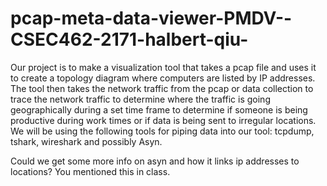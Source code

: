 # pcap-meta-data-viewer-PMDV--CSEC462-2171-halbert-qiu-
Our project is to make a visualization tool that takes a pcap file and uses it to create a
topology diagram where computers are listed by IP addresses. The tool then takes the network
traffic from the pcap or data collection to trace the network traffic to determine where the 
traffic is going geographically during a set time frame to determine if someone is being 
productive during work times or if data is being sent to irregular locations. We will be using
the following tools for piping data into our tool: tcpdump, tshark, wireshark and possibly Asyn.

Could we get some more info on asyn and how it links ip addresses to locations? You mentioned
this in class.

